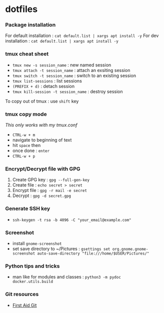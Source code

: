 # dotfiles

### Package installation

For default installation : `cat default.list | xargs apt install -y`
For dev installation : `cat default.list | xargs apt install -y`

### tmux cheat sheet
- `tmux new -s session_name` : new named session
- `tmux attach -t session_name` : attach an exsiting session
- `tmux switch -t session_name` : switch to an existing session
- `tmux list-sessions` : list sessions
- `(PREFIX + d)` : detach session
- `tmux kill-session -t session_name` : destroy session

To copy out of tmux : use `shift` key

### tmux copy mode

*This only works with my tmux.conf*

- `CTRL-w + m`
- navigate to beginning of text
- hit `space` then 
- once done : `enter`
- `CTRL-w + p`

### Encrypt/Decrypt file with GPG

1) Create GPG key : `gpg --full-gen-key`
2) Create file : `echo secret > secret`
3) Encrypt file : `gpg -r mail -e secret`
4) Decrypt : `gpg -d secret.gpg`


### Generate SSH key
- `ssh-keygen -t rsa -b 4096 -C "your_email@example.com"`

### Screenshot
- install `gnome-screenshot`
- set save directory to ~/Pictures : `gsettings set org.gnome.gnome-screenshot auto-save-directory "file:///home/$USER/Pictures/"`

### Python tips and tricks
- man like for modules and classes : `python3 -m pydoc docker.utils.build`


### Git resources
- [First Aid Git](http://firstaidgit.io)

